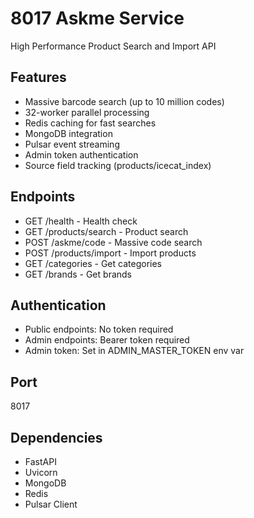 # 8017 Askme Service

High Performance Product Search and Import API

## Features
- Massive barcode search (up to 10 million codes)
- 32-worker parallel processing
- Redis caching for fast searches
- MongoDB integration
- Pulsar event streaming
- Admin token authentication
- Source field tracking (products/icecat_index)

## Endpoints
- GET /health - Health check
- GET /products/search - Product search
- POST /askme/code - Massive code search
- POST /products/import - Import products
- GET /categories - Get categories
- GET /brands - Get brands

## Authentication
- Public endpoints: No token required
- Admin endpoints: Bearer token required
- Admin token: Set in ADMIN_MASTER_TOKEN env var

## Port
8017

## Dependencies
- FastAPI
- Uvicorn
- MongoDB
- Redis
- Pulsar Client
